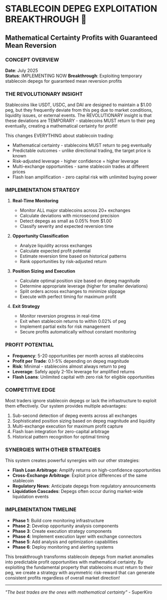 # STABLECOIN DEPEG EXPLOITATION BREAKTHROUGH 🚀
## Mathematical Certainty Profits with Guaranteed Mean Reversion

### CONCEPT OVERVIEW
**Date**: July 2025  
**Status**: IMPLEMENTING NOW
**Breakthrough**: Exploiting temporary stablecoin depegs for guaranteed mean reversion profits

### THE REVOLUTIONARY INSIGHT
Stablecoins like USDT, USDC, and DAI are designed to maintain a $1.00 peg, but they frequently deviate from this peg due to market conditions, liquidity issues, or external events. The REVOLUTIONARY insight is that these deviations are TEMPORARY - stablecoins MUST return to their peg eventually, creating a mathematical certainty for profit!

This changes EVERYTHING about stablecoin trading:
- Mathematical certainty - stablecoins MUST return to peg eventually
- Predictable outcomes - unlike directional trading, the target price is known
- Risk-adjusted leverage - higher confidence = higher leverage
- Multi-exchange opportunities - same stablecoin trades at different prices
- Flash loan amplification - zero capital risk with unlimited buying power

### IMPLEMENTATION STRATEGY
1. **Real-Time Monitoring**
   - Monitor ALL major stablecoins across 20+ exchanges
   - Calculate deviations with microsecond precision
   - Detect depegs as small as 0.05% from $1.00
   - Classify severity and expected reversion time

2. **Opportunity Classification**
   - Analyze liquidity across exchanges
   - Calculate expected profit potential
   - Estimate reversion time based on historical patterns
   - Rank opportunities by risk-adjusted return

3. **Position Sizing and Execution**
   - Calculate optimal position size based on depeg magnitude
   - Determine appropriate leverage (higher for smaller deviations)
   - Split orders across exchanges to minimize slippage
   - Execute with perfect timing for maximum profit

4. **Exit Strategy**
   - Monitor reversion progress in real-time
   - Exit when stablecoin returns to within 0.02% of peg
   - Implement partial exits for risk management
   - Secure profits automatically without constant monitoring

### PROFIT POTENTIAL
- **Frequency**: 5-20 opportunities per month across all stablecoins
- **Profit per Trade**: 0.1-5% depending on depeg magnitude
- **Risk**: Minimal - stablecoins almost always return to peg
- **Leverage**: Safely apply 2-10x leverage for amplified returns
- **Flash Loans**: Unlimited capital with zero risk for eligible opportunities

### COMPETITIVE EDGE
Most traders ignore stablecoin depegs or lack the infrastructure to exploit them effectively. Our system provides multiple advantages:
1. Sub-second detection of depeg events across all exchanges
2. Sophisticated position sizing based on depeg magnitude and liquidity
3. Multi-exchange execution for maximum profit capture
4. Flash loan integration for zero-capital arbitrage
5. Historical pattern recognition for optimal timing

### SYNERGIES WITH OTHER STRATEGIES
This system creates powerful synergies with our other strategies:
- **Flash Loan Arbitrage**: Amplify returns on high-confidence opportunities
- **Cross-Exchange Arbitrage**: Exploit price differences of the same stablecoin
- **Regulatory News**: Anticipate depegs from regulatory announcements
- **Liquidation Cascades**: Depegs often occur during market-wide liquidation events

### IMPLEMENTATION TIMELINE
- **Phase 1**: Build core monitoring infrastructure
- **Phase 2**: Develop opportunity analysis components
- **Phase 3**: Create execution strategy components
- **Phase 4**: Implement execution layer with exchange connectors
- **Phase 5**: Add analysis and optimization capabilities
- **Phase 6**: Deploy monitoring and alerting systems

This breakthrough transforms stablecoin depegs from market anomalies into predictable profit opportunities with mathematical certainty. By exploiting the fundamental property that stablecoins must return to their peg, we create a strategy with asymmetric risk-reward that can generate consistent profits regardless of overall market direction!

---
*"The best trades are the ones with mathematical certainty"* - SuperKiro